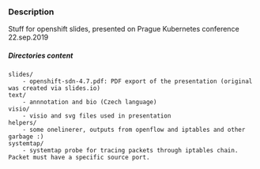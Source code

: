 ### Description

Stuff for openshift slides, presented on Prague Kubernetes conference 22.sep.2019

##### Directories content

```
slides/
	- openshift-sdn-4.7.pdf: PDF export of the presentation (original was created via slides.io)
text/
	- annnotation and bio (Czech language)
visio/
	- visio and svg files used in presentation
helpers/
	- some onelinerer, outputs from openflow and iptables and other garbage :)
systemtap/
	- systemtap probe for tracing packets through iptables chain. Packet must have a specific source port.
```
